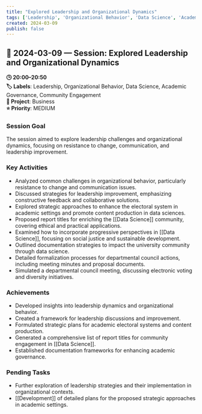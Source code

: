 ```yaml
---
title: "Explored Leadership and Organizational Dynamics"
tags: ['Leadership', 'Organizational Behavior', 'Data Science', 'Academic Governance', 'Community Engagement']
created: 2024-03-09
publish: false
---
```


## 📅 2024-03-09 — Session: Explored Leadership and Organizational Dynamics

**🕒 20:00–20:50**  
**🏷️ Labels**: Leadership, Organizational Behavior, Data Science, Academic Governance, Community Engagement  
**📂 Project**: Business  
**⭐ Priority**: MEDIUM  


### Session Goal
The session aimed to explore leadership challenges and organizational dynamics, focusing on resistance to change, communication, and leadership improvement.

### Key Activities
- Analyzed common challenges in organizational behavior, particularly resistance to change and communication issues.
- Discussed strategies for leadership improvement, emphasizing constructive feedback and collaborative solutions.
- Explored strategic approaches to enhance the electoral system in academic settings and promote content production in data sciences.
- Proposed report titles for enriching the [[Data Science]] community, covering ethical and practical applications.
- Examined how to incorporate progressive perspectives in [[Data Science]], focusing on social justice and sustainable development.
- Outlined documentation strategies to impact the university community through data science.
- Detailed formalization processes for departmental council actions, including meeting minutes and proposal documents.
- Simulated a departmental council meeting, discussing electronic voting and diversity initiatives.

### Achievements
- Developed insights into leadership dynamics and organizational behavior.
- Created a framework for leadership discussions and improvement.
- Formulated strategic plans for academic electoral systems and content production.
- Generated a comprehensive list of report titles for community engagement in [[Data Science]].
- Established documentation frameworks for enhancing academic governance.

### Pending Tasks
- Further exploration of leadership strategies and their implementation in organizational contexts.
- [[Development]] of detailed plans for the proposed strategic approaches in academic settings.
